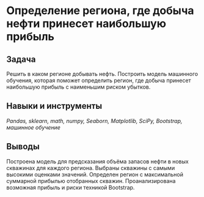 # Определение региона, где добыча нефти принесет наибольшую прибыль

## Задача
Решить в каком регионе добывать нефть. Построить модель машинного обучения, которая поможет определить регион, где добыча принесет наибольшую прибыль с наименьшим риском убытков.

## Навыки и инструменты
*Pandas, sklearn, math, numpy, Seaborn, Matplotlib, SciPy, Bootstrap, машинное обучение*

## Выводы
Построена модель для предсказания объёма запасов нефти в новых скважинах для каждого региона. Выбраны скважины с самыми высокими оценками значений.
Определен регион с максимальной суммарной прибылью отобранных скважин. Проанализирована возможная прибыль и риски техникой Bootstrap.
